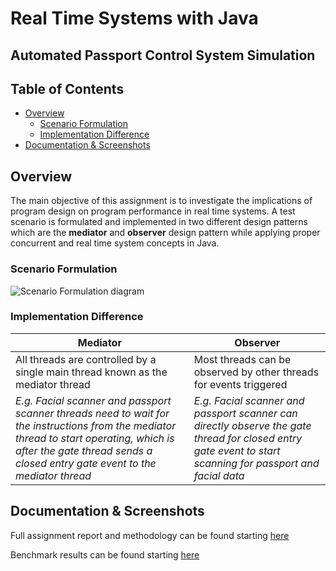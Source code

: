 ﻿
# Real Time Systems with Java

##  Automated Passport Control System Simulation
##  Table of Contents

- [Overview](#overview)
	- [Scenario Formulation](#scenario-formulation)
	- [Implementation Difference](#implementation-difference)
- [Documentation & Screenshots](#documentation--screenshots)



## Overview
The main objective of this assignment is to investigate the implications of program design on program performance in real time systems. A test scenario is formulated and implemented in two different design patterns which are the **mediator** and **observer** design pattern while applying proper concurrent and real time system concepts in Java. 


### Scenario Formulation
![Scenario Formulation diagram](https://cheng-k.github.io/school-assignments/Real%20Time%20Systems/Scenario_Formulation.svg)

### Implementation Difference

| Mediator | Observer |
| --- | --- |
| All threads are controlled by a single main thread known as the mediator thread | Most threads can be observed by other threads for events triggered |
| *E.g.  Facial scanner and passport scanner threads need to wait for the instructions from the mediator thread to start operating, which is after the gate thread sends a closed entry gate event to the mediator thread* | *E.g. Facial scanner and passport scanner can directly observe the gate thread for closed entry gate event to start scanning for passport and facial data*


## Documentation & Screenshots

Full assignment report and methodology can be found starting [here](https://cheng-k.github.io/school-assignments/Real%20Time%20Systems/Assignment_Report.pdf#page=6) 

Benchmark results can be found starting [here](https://cheng-k.github.io/school-assignments/Real%20Time%20Systems/Assignment_Report.pdf#page=12)

